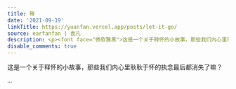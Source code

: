 ```yaml
---
title: 释
date: '2021-09-19'
linkTitle: https://yuanfan.vercel.app/posts/let-it-go/
source: earfanfan | 袁凡
description: <p><font face="微软雅黑">这是一个关于释怀的小故事，那些我们内心里耿耿于怀的执念最后都消失了嘛？</p> ...
disable_comments: true
---
```

<p><font face="微软雅黑">这是一个关于释怀的小故事，那些我们内心里耿耿于怀的执念最后都消失了嘛？</p> ...